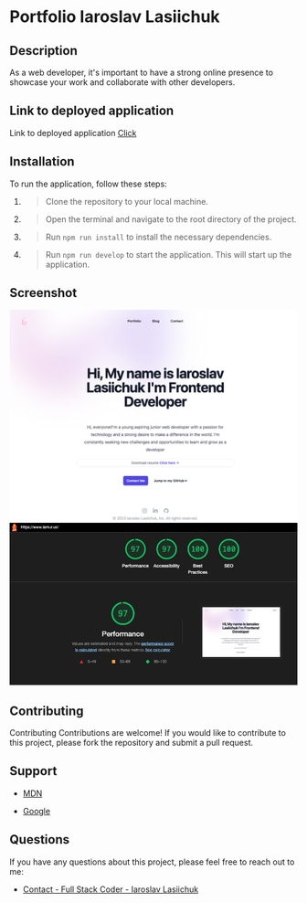 # Portfolio Iaroslav Lasiichuk

## Description

As a web developer, it's important to have a strong online presence to showcase your work and collaborate with other developers.

## Link to deployed application


Link to deployed application  [Click](https://www.lamur.us)

## Installation

To run the application, follow these steps:

1. > Clone the repository to your local machine.
2. > Open the terminal and navigate to the root directory of the project.
3. > Run `npm run install` to install the necessary dependencies.
4. > Run `npm run develop` to start the application. This will start up the application.

## Screenshot



![Screenshot](./assets/localhost_5173_.png)
![Screenshot](./assets/ligthhouse_screenshot.png)

## Contributing

Contributing
Contributions are welcome! If you would like to contribute to this project, please fork the repository and submit a pull request.

## Support

- [MDN](https://developer.mozilla.org/en-US/) 

- [Google](https://Google.com)


## Questions

If you have any questions about this project, please feel free to reach out to me:
  
- [Contact - Full Stack Coder - Iaroslav Lasiichuk](mailto:lasiichuki@gmail.com)
